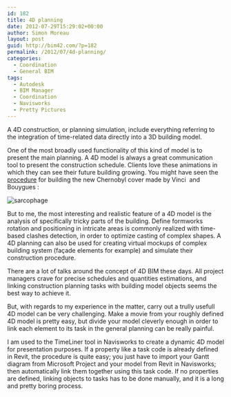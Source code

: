 ```yaml
---
id: 182
title: 4D planning
date: 2012-07-29T15:29:02+00:00
author: Simon Moreau
layout: post
guid: http://bim42.com/?p=182
permalink: /2012/07/4d-planning/
categories:
  - Coordination
  - General BIM
tags:
  - Autodesk
  - BIM Manager
  - Coordination
  - Navisworks
  - Pretty Pictures
---
```

A 4D construction, or planning simulation, include everything referring to the integration of time-related data directly into a 3D building model.

One of the most broadly used functionality of this kind of model is to present the main planning. A 4D model is always a great communication tool to present the construction schedule. Clients love these animations in which they can see their future building growing. You might have seen the [procedure](http://youtu.be/OTFrfsxZvWI) for building the new Chernobyl cover made by Vinci  and Bouygues :

![sarcophage](http://bim42.com/wp-content/uploads/2012/07/sarcophage.jpg)


But to me, the most interesting and realistic feature of a 4D model is the analysis of specifically tricky parts of the building. Define formworks rotation and positioning in intricate areas is commonly realized with time-based clashes detection, in order to optimize casting of complex shapes. A 4D planning can also be used for creating virtual mockups of complex building system (façade elements for example) and simulate their construction procedure.

There are a lot of talks around the concept of 4D BIM these days. All project managers crave for precise schedules and quantities estimations, and linking construction planning tasks with building model objects seems the best way to achieve it.

But, with regards to my experience in the matter, carry out a trully usefull 4D model can be very challenging. Make a movie from your roughly defined 4D model is pretty easy, but divide your model cleverly enough in order to link each element to its task in the general planning can be really painful.

I am used to the TimeLiner tool in Navisworks to create a dynamic 4D model for presentation purposes. If a property like a task code is already defined in Revit, the procedure is quite easy; you just have to import your Gantt diagram from Microsoft Project and your model from Revit in Navisworks; then automatically link them together using this task code. If no properties are defined, linking objects to tasks has to be done manually, and it is a long and pretty boring process.
